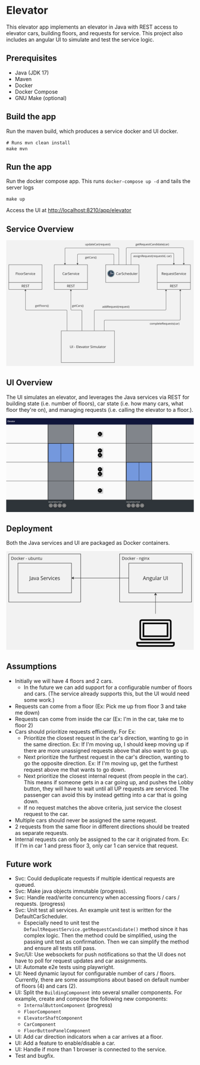 # Elevator

This elevator app implements an elevator in Java with REST access to elevator cars, building floors, and requests for service.
This project also includes an angular UI to simulate and test the service logic.

## Prerequisites

* Java (JDK 17)
* Maven
* Docker
* Docker Compose
* GNU Make (optional)

## Build the app

Run the maven build, which produces a service docker and UI docker.

```
# Runs mvn clean install
make mvn
```

## Run the app

Run the docker compose app. This runs `docker-compose up -d` and tails the server logs

```
make up
```

Access the UI at [http://localhost:8210/app/elevator](http://localhost:8210/app/elevator)

## Service Overview

![Services](./service-flow.jpg)

## UI Overview

The UI simulates an elevator, and leverages the Java services via REST for building state (i.e. number of floors),
car state (i.e. how many cars, what floor they're on), and managing requests (i.e. calling the elevator to a floor.).

![UI](./ui.png)

## Deployment
Both the Java services and UI are packaged as Docker containers.

![Dockers](./dockers.jpg)

## Assumptions

* Initially we will have 4 floors and 2 cars.
  * In the future we can add support for a configurable number of floors and cars. (The service already supports this, but the UI would need some work.)
* Requests can come from a floor (Ex: Pick me up from floor 3 and take me down)
* Requests can come from inside the car (Ex: I'm in the car, take me to floor 2)
* Cars should prioritize requests efficiently. For Ex:
  * Prioritize the closest request in the car's direction, wanting to go in the same direction. Ex: If I'm moving up, I should keep moving up if there are more unassigned requests above that also want to go up.
  * Next prioritize the furthest request in the car's direction, wanting to go the opposite direction. Ex: If I'm moving up, get the furthest request above me that wants to go down.
  * Next prioritize the closest internal request (from people in the car). This means if someone gets in a car going up, and pushes the Lobby button, they will have to wait until all UP requests are serviced. The passenger can avoid this by instead getting into a car that is going down.
  * If no request matches the above criteria, just service the closest request to the car.
* Multiple cars should never be assigned the same request.
* 2 requests from the same floor in different directions should be treated as separate requests. 
* Internal requests can only be assigned to the car it originated from. Ex: If I'm in car 1 and press floor 3, only car 1 can service that request.

## Future work

- Svc: Could deduplicate requests if multiple identical requests are queued.
- Svc: Make java objects immutable (progress).
- Svc: Handle read/write concurrency when accessing floors / cars / requests. (progress)
- Svc: Unit test all services. An example unit test is written for the DefaultCarScheduler.
  - Especially need to unit test the `DefaultRequestService.getRequestCandidate()` method since it has complex logic. Then the method could be simplified, using the passing unit test as confirmation. Then we can simplify the method and ensure all tests still pass.
- Svc/UI: Use websockets for push notifications so that the UI does not have to poll for request updates and car assignments.
- UI: Automate e2e tests using playwright.
- UI: Need dynamic layout for configurable number of cars / floors. Currently, there are some assumptions about based on default number of floors (4) and cars (2).
- UI: Split the `BuildingComponent` into several smaller components. For example, create and compose the following new components:
  - `InternalButtonComponent` (progress)
  - `FloorComponent`
  - `ElevatorShaftComponent`
  - `CarComponent`
  - `FloorButtonPanelComponent`
- UI: Add car direction indicators when a car arrives at a floor.
- UI: Add a feature to enable/disable a car.
- UI: Handle if more than 1 browser is connected to the service.
- Test and bugfix.
